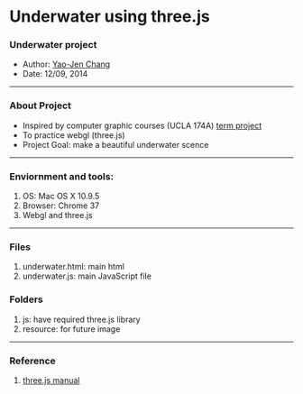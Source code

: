 Underwater using three.js
=======================================================
### Underwater project
 * Author: [Yao-Jen Chang](autekwing@ucla.edu)
 * Date: 12/09, 2014

-------------------------------------------------------
 ### About Project
 * Inspired by computer graphic courses (UCLA 174A) [term project](https://github.com/autekroy/The-Other-Fish-in-the-Sea)
 * To practice webgl (three.js)
 * Project Goal: make a beautiful underwater scence

-------------------------------------------------------
### Enviornment and tools:
1. OS: Mac OS X 10.9.5
2. Browser: Chrome 37
3. Webgl and three.js

-------------------------------------------------------
### Files
 1. underwater.html: main html
 2. underwater.js:   main JavaScript file

### Folders
 1. js: have required three.js library
 2. resource: for future image

-------------------------------------------------------
### Reference
 1. [three.js manual](http://threejs.org/docs/index.html#Manual/)
